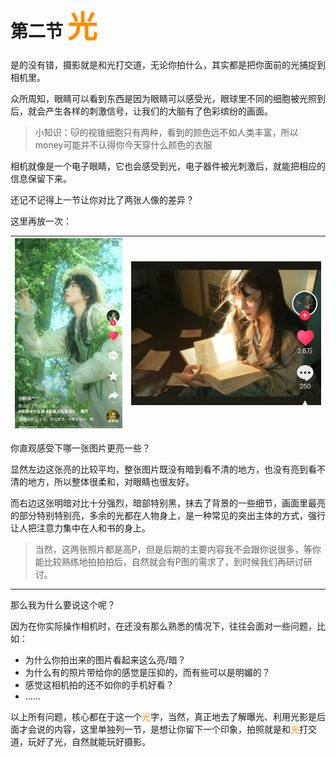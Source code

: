 # 第二节  <font color="#FF8C00" size="7">光</font>

是的没有错，摄影就是和光打交道，无论你拍什么，其实都是把你面前的光捕捉到相机里。

众所周知，眼睛可以看到东西是因为眼睛可以感受光，眼球里不同的细胞被光照到后，就会产生各样的刺激信号，让我们的大脑有了色彩缤纷的画面。

> 小知识：🐱的视锥细胞只有两种，看到的颜色远不如人类丰富，所以money可能并不认得你今天穿什么颜色的衣服

相机就像是一个电子眼睛，它也会感受到光，电子器件被光刺激后，就能把相应的信息保留下来。

还记不记得上一节让你对比了两张人像的差异？

这里再放一次：

| ![](./assets/chapter1/profile1.jpg) | ![](./assets/chapter1/profile2.jpg) |
| ----------------------------------- | ----------------------------------- |

你直观感受下哪一张图片更亮一些？

显然左边这张亮的比较平均，整张图片既没有暗到看不清的地方，也没有亮到看不清的地方，所以整体很柔和，对眼睛也很友好。

而右边这张明暗对比十分强烈，暗部特别黑，抹去了背景的一些细节，画面里最亮的部分特别特别亮，多余的光都在人物身上，是一种常见的突出主体的方式，强行让人把注意力集中在人和书的身上。

> 当然，这两张照片都是高P，但是后期的主要内容我不会跟你说很多，等你能比较熟练地拍拍拍后，自然就会有P图的需求了，到时候我们再研讨研讨。

-----------------------------------------

那么我为什么要说这个呢？

因为在你实际操作相机时，在还没有那么熟悉的情况下，往往会面对一些问题，比如：

- 为什么你拍出来的图片看起来这么亮/暗？
- 为什么有的照片带给你的感觉是压抑的，而有些可以是明媚的？
- 感觉这相机拍的还不如你的手机好看？
- ……

以上所有问题，核心都在于这一个<font color="#FF8C00">光</font>字，当然，真正地去了解曝光、利用光影是后面才会说的内容，这里单独列一节，是想让你留下一个印象，拍照就是和<font color="#FF8C00">光</font>打交道，玩好了光，自然就能玩好摄影。
